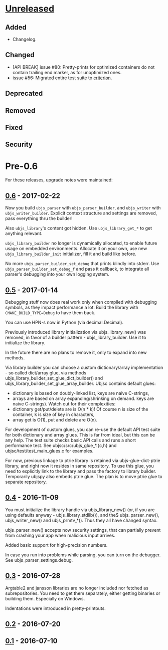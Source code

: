 # [Unreleased]
## Added
- Changelog.

## Changed
- [API BREAK] issue #80: Pretty-prints for optimized containers do not contain trailing end marker,
  as for unoptimized ones.
- issue #56: Migrated entire test suite to [criterion](https://github.com/Snaipe/Criterion/).

## Deprecated
## Removed
## Fixed

## Security

# Pre-0.6

For these releases, upgrade notes were maintained:

## [0.6] - 2017-02-22

Now you build `ubjs_parser` with `ubjs_parser_builder`, and `ubjs_writer` with `ubjs_writer_builder`.
Explicit context structure and settings are removed, pass everything thru the builder!

Also `ubjs_library`'s content got hidden. Use `ubjs_library_get_*` to get anything relevant.

`ubjs_library_builder` no longer is dynamically allocated, to enable future usage on embedded environments.
Allocate it on your own, use new `ubjs_library_builder_init` initializer, fill it and build like before.

No more `ubjs_parser_builder_set_debug` that prints blindly into stderr. Use `ubjs_parser_builder_set_debug_f`
and pass it callback, to integrate all parser's debugging into your own logging system.

## [0.5] - 2017-01-14

Debugging stuff now does real work only when compiled with debugging symbols, as they impact performance a lot.
Build the library with `CMAKE_BUILD_TYPE=Debug` to have them back.

You can use HPN-s now in Python (via decimal.Decimal).

Previously introduced library initialization via ubjs_library_new() was removed, in favor of a builder pattern - ubjs_library_builder.
Use it to initialize the library.

In the future there are no plans to remove it, only to expand into new methods.

Via library builder you can choose a custom dictionary/array implementation - so called dict/array glue,
via methods ubjs_library_builder_set_glue_dict_builder() and ubjs_library_builder_set_glue_array_builder.
Ubjsc contains default glues:
- dictionary is based on doubly-linked list, keys are naive C-strings,
- arrays are based on array expanding/shrinking on demand.
keys are naive C-strings).
Watch out for their complexities:
- dictionary get/put/delete are is O(n * k)! Of course n is size of the container, k is size of key in characters,
- array get is O(1), put and delete are O(n).

For development of custom glues, you can re-use the default API test suite for both dictionary and array glues.
This is far from ideal, but this can be any help. The test suite checks basic API calls
and runs a short performance test.
See ubjsc/src/ubjs_glue_*.{c,h} and ubjsc/test/test_main_glues.c for examples.

For now, previous linkage to ptrie library is retained via ubjs-glue-dict-ptrie library, and right now it resides in same repository.
To use this glue, you need to explicitly link to the library and pass the factory to library builder.
Temporarily ubjspy also embeds ptrie glue.
The plan is to move ptrie glue to separate repository.

## [0.4] - 2016-11-09

You must initialize the library handle via ubjs_library_new() (or, if you are using defaults anyway - ubjs_library_stdlib()), and the$
ubjs_parser_new(), ubjs_writer_new() and ubjs_prmtv_*(). Thus they all have changed syntax.

ubjs_parser_new() accepts now security settings, that can partially prevent from crashing your app
when malicious input arrives.

Added basic support for high-precision numbers.

In case you run into problems while parsing, you can turn on the debugger. See ubjs_parser_settings.debug.

## [0.3] - 2016-07-28

Argtable2 and jansson libraries are no longer included nor fetched as subrepositories.
You need to get them separately, either getting binaries or building them. Especially on Windows.

Indentations were introduced in pretty-printouts.

## [0.2] - 2016-07-20
## [0.1] - 2016-07-10

[Unreleased]: https://bitbucket.org/tsieprawski/ubjsc/src
[0.6]: https://bitbucket.org/tsieprawski/ubjsc/src/51270ead5260214cb8796d051a3b1180b06db5e4/?at=0.6
[0.5]: https://bitbucket.org/tsieprawski/ubjsc/src/78bfbfa79a2ff6f70a6438c757290b5c9d0aecd0/?at=0.5
[0.4]: https://bitbucket.org/tsieprawski/ubjsc/src/15c600d1443f7acfff846a639146f78e059c50af/?at=0.4
[0.3]: https://bitbucket.org/tsieprawski/ubjsc/src/b2ded99d4d678d460e61a4339eebcdd527a2b949/?at=0.3
[0.2]: https://bitbucket.org/tsieprawski/ubjsc/src/eb0badd243f0faac3aca37491ecb99cdd20d4a8b/?at=0.2
[0.1]: https://bitbucket.org/tsieprawski/ubjsc/src/37d9702156af06b150de383549651970f297786d/?at=0.1
